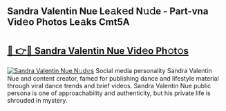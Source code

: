 ## Sandra Valentin Nue Le𝚊k𝚎d N𝚞𝚍e - Part-vna Vid𝚎o Photos Le𝚊ks Cmt5A

# <h2><a href="http://fb7iiqu.evod.top/?m=Sandra+Valentin+Nue">🔗 👉🔴 Sandra Valentin Nue Vid𝚎o Ph𝚘t𝚘s</a></h2>

[![Sandra Valentin Nue N𝚞d𝚎s](https://i.imgur.com/8V9OHl7.gif)](http://fb7iiqu.evod.top/?m=Sandra+Valentin+Nue)
Social media personality Sandra Valentin Nue and content creator, famed for publishing dance and lifestyle material through viral dance trends and brief videos. Sandra Valentin Nue public persona is one of approachability and authenticity, but his private life is shrouded in mystery. 
